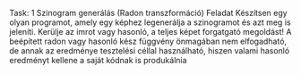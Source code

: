 Task:
1 Szinogram generálás (Radon transzformáció)
Feladat
Készítsen egy olyan programot, amely egy képhez legenerálja a szinogramot és azt meg is jeleníti.
Kerülje az imrot vagy hasonló, a teljes képet forgatgató megoldást! A beépített radon vagy hasonló
kész függvény önmagában nem elfogadható, de annak az eredménye tesztelési céllal használható,
hiszen valami hasonló eredményt kellene a saját kódnak is produkálnia
